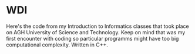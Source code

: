 # WDI
Here's the code from my Introduction to Informatics classes that took place on AGH University of Science and Technology. Keep on mind that was my first encounter with coding so particular programms might have too big computational complexity. Written in C++.
